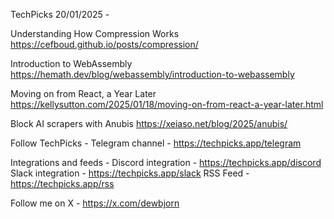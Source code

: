 TechPicks 20/01/2025 -

Understanding How Compression Works
https://cefboud.github.io/posts/compression/

Introduction to WebAssembly
https://hemath.dev/blog/webassembly/introduction-to-webassembly

Moving on from React, a Year Later
https://kellysutton.com/2025/01/18/moving-on-from-react-a-year-later.html

Block AI scrapers with Anubis
https://xeiaso.net/blog/2025/anubis/

Follow TechPicks -
Telegram channel - https://techpicks.app/telegram

Integrations and feeds -
Discord integration - https://techpicks.app/discord
Slack integration - https://techpicks.app/slack
RSS Feed - https://techpicks.app/rss

Follow me on X - https://x.com/dewbjorn